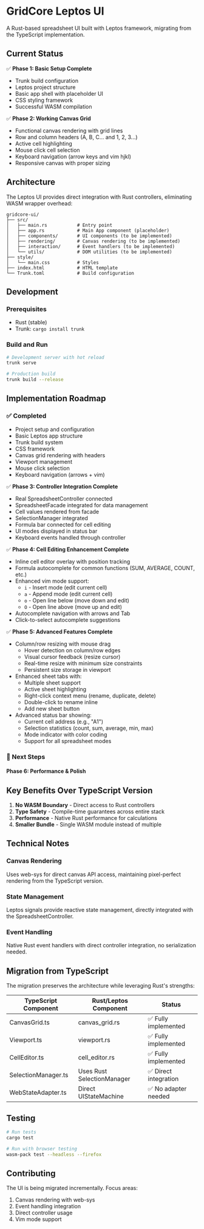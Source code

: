 # GridCore Leptos UI

A Rust-based spreadsheet UI built with Leptos framework, migrating from the TypeScript implementation.

## Current Status

✅ **Phase 1: Basic Setup Complete**
- Trunk build configuration
- Leptos project structure  
- Basic app shell with placeholder UI
- CSS styling framework
- Successful WASM compilation

✅ **Phase 2: Working Canvas Grid**
- Functional canvas rendering with grid lines
- Row and column headers (A, B, C... and 1, 2, 3...)
- Active cell highlighting
- Mouse click cell selection
- Keyboard navigation (arrow keys and vim hjkl)
- Responsive canvas with proper sizing

## Architecture

The Leptos UI provides direct integration with Rust controllers, eliminating WASM wrapper overhead:

```
gridcore-ui/
├── src/
│   ├── main.rs           # Entry point
│   ├── app.rs            # Main App component (placeholder)
│   ├── components/       # UI components (to be implemented)
│   ├── rendering/        # Canvas rendering (to be implemented)
│   ├── interaction/      # Event handlers (to be implemented)
│   └── utils/            # DOM utilities (to be implemented)
├── style/
│   └── main.css          # Styles
├── index.html            # HTML template
└── Trunk.toml            # Build configuration
```

## Development

### Prerequisites
- Rust (stable)
- Trunk: `cargo install trunk`

### Build and Run
```bash
# Development server with hot reload
trunk serve

# Production build
trunk build --release
```

## Implementation Roadmap

### ✅ Completed
- Project setup and configuration
- Basic Leptos app structure
- Trunk build system
- CSS framework
- Canvas grid rendering with headers
- Viewport management
- Mouse click selection
- Keyboard navigation (arrows + vim)

✅ **Phase 3: Controller Integration Complete**
- Real SpreadsheetController connected
- SpreadsheetFacade integrated for data management
- Cell values rendered from facade
- SelectionManager integrated
- Formula bar connected for cell editing
- UI modes displayed in status bar
- Keyboard events handled through controller

✅ **Phase 4: Cell Editing Enhancement Complete**
- Inline cell editor overlay with position tracking
- Formula autocomplete for common functions (SUM, AVERAGE, COUNT, etc.)
- Enhanced vim mode support:
  - `i` - Insert mode (edit current cell)
  - `a` - Append mode (edit current cell)
  - `o` - Open line below (move down and edit)
  - `O` - Open line above (move up and edit)
- Autocomplete navigation with arrows and Tab
- Click-to-select autocomplete suggestions

✅ **Phase 5: Advanced Features Complete**
- Column/row resizing with mouse drag
  - Hover detection on column/row edges
  - Visual cursor feedback (resize cursor)
  - Real-time resize with minimum size constraints
  - Persistent size storage in viewport
- Enhanced sheet tabs with:
  - Multiple sheet support
  - Active sheet highlighting
  - Right-click context menu (rename, duplicate, delete)
  - Double-click to rename inline
  - Add new sheet button
- Advanced status bar showing:
  - Current cell address (e.g., "A1")
  - Selection statistics (count, sum, average, min, max)
  - Mode indicator with color coding
  - Support for all spreadsheet modes

### 🚧 Next Steps

#### Phase 6: Performance & Polish

## Key Benefits Over TypeScript Version

1. **No WASM Boundary** - Direct access to Rust controllers
2. **Type Safety** - Compile-time guarantees across entire stack
3. **Performance** - Native Rust performance for calculations
4. **Smaller Bundle** - Single WASM module instead of multiple

## Technical Notes

### Canvas Rendering
Uses web-sys for direct canvas API access, maintaining pixel-perfect rendering from the TypeScript version.

### State Management
Leptos signals provide reactive state management, directly integrated with the SpreadsheetController.

### Event Handling
Native Rust event handlers with direct controller integration, no serialization needed.

## Migration from TypeScript

The migration preserves the architecture while leveraging Rust's strengths:

| TypeScript Component | Rust/Leptos Component | Status |
|---------------------|----------------------|---------|
| CanvasGrid.ts | canvas_grid.rs | ✅ Fully implemented |
| Viewport.ts | viewport.rs | ✅ Fully implemented |
| CellEditor.ts | cell_editor.rs | ✅ Fully implemented |
| SelectionManager.ts | Uses Rust SelectionManager | ✅ Direct integration |
| WebStateAdapter.ts | Direct UIStateMachine | ✅ No adapter needed |

## Testing

```bash
# Run tests
cargo test

# Run with browser testing
wasm-pack test --headless --firefox
```

## Contributing

The UI is being migrated incrementally. Focus areas:
1. Canvas rendering with web-sys
2. Event handling integration
3. Direct controller usage
4. Vim mode support